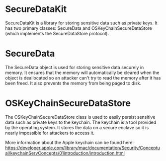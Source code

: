 # SecureDataKit
SecureDataKit is a library for storing sensitive data such as private keys. It has two primary classes: SecureData and OSKeyChainSecureDataStore (which implements the SecureDataStore protocol).

SecureData
============
The SecureData object is used for storing sensitive data securely in memory. It ensures that the memory will automatically be cleared when the object is deallocated so an attacker can't try to read the memory after it has been freed. It also prevents the memory from being paged to disk.

OSKeyChainSecureDataStore
============
The OSKeyChainSecureDataStore class is used to easily persist sensitive data such as private keys to the keychain. The keychain is a tool provided by the operating system. It stores the data on a secure enclave so it is nearly impossible for attackers to access it.

More information about the Apple keychain can be found here: https://developer.apple.com/library/mac/documentation/Security/Conceptual/keychainServConcepts/01introduction/introduction.html
